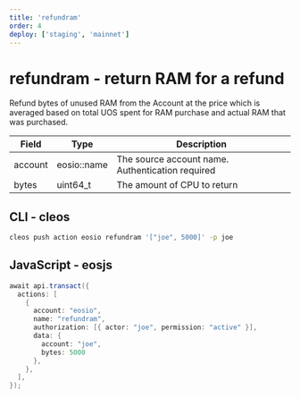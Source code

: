 ```yaml
---
title: 'refundram'
order: 4
deploy: ['staging', 'mainnet']
---
```


# refundram - return RAM for a refund

Refund bytes of unused RAM from the Account at the price which is averaged based on total UOS spent for RAM purchase and actual RAM that was purchased.

| Field   | Type        | Description                                      |
| ------- | ----------- | ------------------------------------------------ |
| account | eosio::name | The source account name. Authentication required |
| bytes   | uint64_t    | The amount of CPU to return                      |

## CLI - cleos

```sh
cleos push action eosio refundram '["joe", 5000]' -p joe
```

## JavaScript - eosjs

```java
await api.transact({
  actions: [
    {
      account: "eosio",
      name: "refundram",
      authorization: [{ actor: "joe", permission: "active" }],
      data: {
        account: "joe",
        bytes: 5000
      },
    },
  ],
});
```

